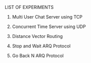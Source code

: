  LIST OF EXPERIMENTS

1) Multi User Chat Server using TCP
   
2) Concurrent Time Server using UDP

3) Distance Vector Routing

4) Stop and Wait ARQ Protocol

5) Go Back N ARQ Protocol 
